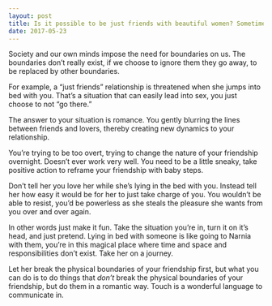 ```yaml
---
layout: post
title: Is it possible to be just friends with beautiful women? Sometimes a girl sneaks into my room at night to sleep with me. Just sleeping no sex. I think I love her but she just wants to be friends.
date: 2017-05-23
---
```


<p>Society and our own minds impose the need for boundaries on us. The boundaries don’t really exist, if we choose to ignore them they go away, to be replaced by other boundaries.</p><p>For example, a “just friends” relationship is threatened when she jumps into bed with you. That’s a situation that can easily lead into sex, you just choose to not “go there.”</p><p>The answer to your situation is romance. You gently blurring the lines between friends and lovers, thereby creating new dynamics to your relationship.</p><p>You’re trying to be too overt, trying to change the nature of your friendship overnight. Doesn’t ever work very well. You need to be a little sneaky, take positive action to reframe your friendship with baby steps.</p><p>Don’t tell her you love her while she’s lying in the bed with you. Instead tell her how easy it would be for her to just take charge of you. You wouldn’t be able to resist, you’d be powerless as she steals the pleasure she wants from you over and over again.</p><p>In other words just make it fun. Take the situation you’re in, turn it on it’s head, and just pretend. Lying in bed with someone is like going to Narnia with them, you’re in this magical place where time and space and responsibilities don’t exist. Take her on a journey.</p><p>Let her break the physical boundaries of your friendship first, but what you can do is to do things that <i>don’t</i> break the physical boundaries of your friendship, but do them in a romantic way. Touch is a wonderful language to communicate in.</p>
